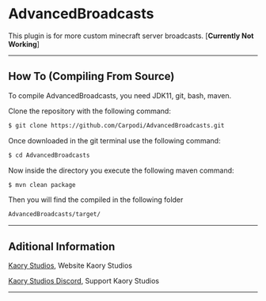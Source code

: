 # AdvancedBroadcasts
This plugin is for more custom minecraft server broadcasts.
[**Currently Not Working**]


---

## How To (Compiling From Source)

To compile AdvancedBroadcasts, you need JDK11, git, bash, maven.

Clone the repository with the following command:
```bash
$ git clone https://github.com/Carpodi/AdvancedBroadcasts.git
```

Once downloaded in the git terminal use the following command:

```bash
$ cd AdvancedBroadcasts
```

Now inside the directory you execute the following maven command:

```bash
$ mvn clean package
```

Then you will find the compiled in the following folder

```bash
AdvancedBroadcasts/target/
```

---

## Aditional Information

[Kaory Studios](https://kaorystudios.xyz), Website Kaory Studios

[Kaory Studios Discord](https://discord.gg/Gw7m8kC), Support Kaory Studios

---
